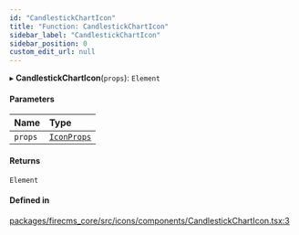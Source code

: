 ```yaml
---
id: "CandlestickChartIcon"
title: "Function: CandlestickChartIcon"
sidebar_label: "CandlestickChartIcon"
sidebar_position: 0
custom_edit_url: null
---
```


▸ **CandlestickChartIcon**(`props`): `Element`

#### Parameters

| Name | Type |
| :------ | :------ |
| `props` | [`IconProps`](../types/IconProps.md) |

#### Returns

`Element`

#### Defined in

[packages/firecms_core/src/icons/components/CandlestickChartIcon.tsx:3](https://github.com/FireCMSco/firecms/blob/d45f3739/packages/firecms_core/src/icons/components/CandlestickChartIcon.tsx#L3)
